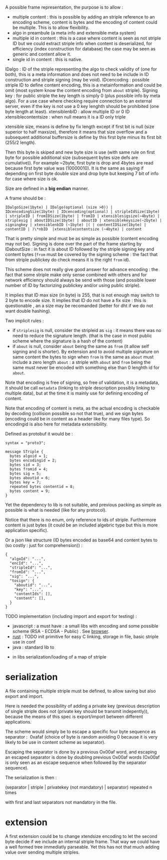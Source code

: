 
A possible frame representation, the purpose is to allow :
  - multiple content : this is possible by adding an striple reference to an encoding scheme, content is bytes and the encoding of content could be multiple. This is to allow flexibility.
  - algo in preambule (a meta info and extensible meta system)
  - multiple id in content : this is a case where content is seen as not striple ID but we could extract striple info when content is deserialized, for efficiency (index construction for database) the case may be seen as generic and content allow it.
  - single id in content : this is native.

IDalgo : ID of the striple representing the algo to check validity of (one for both), this is a meta information and does not need to be include in ID construction and striple signing (may be void).
IDcencoding : possible striple ID to define content encoding, this is a metainformation and could be omit (most system know the content encoding from `about` striple).
Signing key : for public striple the key length is simply 0 (plus possible info by meta algo). For a use case where checking require connection to an external server, even if the key is not use a 0 key lenghth should be prohibited (one byte length at least).
xtensiblenbID : allow multiple ID or 0 ID
xtensiblecontentsize : when null means it is a ID only triple

xtensible size, means is define by fix length except if first bit is null (size superior to half maxsize), therefore it means that size overflow and a subsequent additional buffersize is define by this first byte minus its first bit (255/2 length).

Then this byte is skiped and new byte size is use (with same rule on first byte for possible additional size (subsequent bytes size defs are cumulative)).
For example ~2byte, first byte is drop and 4bytes are read because first byte value was (10000010).
It is the same as saying if depending on first byte double size and drop byte but keeping 7 bit of info for case where size is ok.

Size are defined in a **big endian** manner.

A frame should be :

```
IDalgoSize(1byte) | IDalgo(optional (size >0)) | IDcencodingSize(1byte) | IDcencoding(optional) | stripleIdSize(1byte) | stripleID | fromIDSize(1byte) | fromID | xtensiblesigsize(~4byte) | striplesig | aboutIDSize(1byte) | aboutID | xtensiblekeysize(~2byte) | signingkey | xtensiblenbID (~1byte) |( | contentIDSize(1byte) | contentID | )\*nbID  |xtensiblecontentsize (~4byte) | content
```

That is pretty simple and must be as simple as possible (content encoding may not be).
Signing is done over the part of the frame starting by IDaboutSize : in fact it is about ID followed by the striple signing key and content bytes (`from` must be covered by the signing scheme : the fact that from striple publickey do check means it is the right `from` id).

This scheme does not really give good answer for advance encoding : the fact that some striple make only sense combined with others and for network efficiency should always be send with those (and possible lower number of ID by factorizing publickey and/or using public striple).

It implies that ID max size (in byte) is 255, that is not enough may switch to 2 byte to encode size.
It implies that ID do not have a fix size : this is questionable , an a size may be recomanded (better for dht if we do not want double hashing).

Two implicit rules : 
  - if `striplesig` is null, consider the stripleid as `sig` : it means there was no need to reduce the signature length. (that is the case in most public scheme where the signature is a hash of the content)
  - if `about` is null, consider `about` being the same as `from` (it allow self signing and is shorter). By extension and to avoid multiple signature on same content the bytes to sign when `from` is the same as `about` must include a zero length `about` : a striple with `about` and `from` being the same must never be encoded with something else than 0 lenghth id for `about`. 

Note that encoding is free of signing, so free of validation, it is a metadata, it should be call `metadata` (linking to striple description possibly linking to multiple data), but at the time it is mainly use for defining encoding of content.

Note that encoding of content is meta, as the actual encoding is checkable by decoding (collision possible so not that true), and we sign bytes (encoding could be in content as a header like for many files type). So encodingid is also here for metadata extensibility.

Defined as protobuf it would be :
```
syntax = "proto3";

message STriple {
  bytes algoid = 1;
  bytes encodingid = 2;
  bytes sid = 3;
  bytes fromid = 4;
  bytes sig = 5;
  bytes aboutid = 6;
  bytes key = 7;
  repeated bytes contentid = 8;
  bytes content = 9;
}
```
Yet the dependency to lib is not suitable, and previous packing as simple as possible is what is needed (like for any protocol).


Notice that there is no enum, only reference to ids of striple. Furthermore content is just bytes (it could be an included algebric type but this is more application specific).

Or a json like structure (ID bytes encoded as base64 and content bytes to (so costly : just for comprehension)) :
```
{
  "algoId": "...",
  "encId": "...",
  "stripleId": "...",
  "fromId": "...",
  "sig": "...",
  "tosign": {
    "aboutid": "...",
    "key": "...",
    "contentIds": [],
    "content": [],
  }
}
```

TODO implementation (including import and export for testing) : 
- javascript : a must have : a small libs with encoding and some possible scheme (RSA - ECDSA - Public) . See [browser](./browser.md).
- [rust](https://github.com/cheme/rust-striple) : TODO init primitive for easy C linking, storage in file, basic striple use in conf
- java : standard lib to
+ in libs serialization/loading of a map of striple


# serialization

A file containing multiple striple must be defined, to allow saving but also export and import.

Here is needed the possibility of adding a private key (previous description of single striple does not (private key should be transmit indepently)), because the means of this spec is export/import between different applications.

The scheme would simply be to escape a specific four byte sequence as separator : 
0xafaf  (choice of byte is random avoiding 0 because it is very likely to be use in content scheme as separator).

Escaping the separator is done by a previous Ox00af word, and escaping an escaped separator is done by doubling previous Ox00af words (Ox00af is only seen as an escape sequence when followed by the separator sequence). 

The serialization is then :

(separator | striple | privatekey (not mandatory) | separator) repeated n times

with first and last separators not mandatory in the file.

# extension

A first extension could be to change xtendsize encoding to let the second byte decide if we include an internal striple frame. That way we could have a well formed tree immediatly parseable. Yet this has not that much adding value over sending multiple striples.

